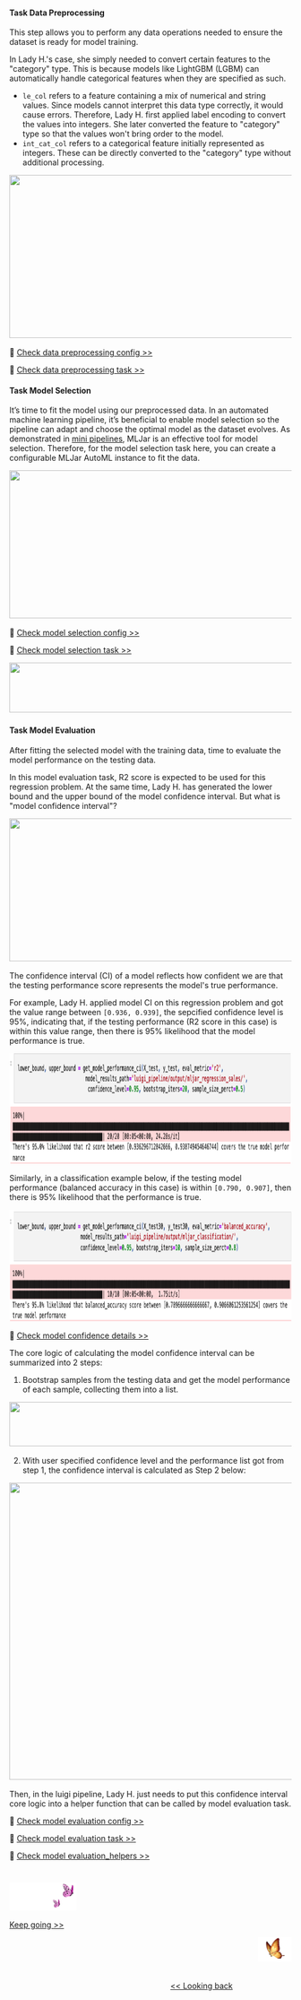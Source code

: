 #### Task Data Preprocessing
This step allows you to perform any data operations needed to ensure the dataset is ready for model training.

In Lady H.'s case, she simply needed to convert certain features to the "category" type. This is because models like LightGBM (LGBM) can automatically handle categorical features when they are specified as such.

* `le_col`  refers to a feature containing a mix of numerical and string values. Since models cannot interpret this data type correctly, it would cause errors. Therefore, Lady H. first applied label encoding to convert the values into integers. She later converted the feature to "category" type so that the values won't bring order to the model.
* `int_cat_col` refers to a categorical feature initially represented as integers. These can be directly converted to the "category" type without additional processing.

<p align="left">
<img src="https://github.com/lady-h-world/My_Garden/blob/main/images/Garden_Market_images/customized_pipeline/data_preprocessing_code.png" width="812" height="291" />
</p>

🌻 [Check data preprocessing config >>][1]

🌻 [Check data preprocessing task >>][2]


#### Task Model Selection
It’s time to fit the model using our preprocessed data. In an automated machine learning pipeline, it’s beneficial to enable model selection so the pipeline can adapt and choose the optimal model as the dataset evolves. As demonstrated in [mini pipelines][3], MLJar is an effective tool for model selection. Therefore, for the model selection task here, you can create a configurable MLJar AutoML instance to fit the data.

<p align="left">
<img src="https://github.com/lady-h-world/My_Garden/blob/main/images/Garden_Market_images/customized_pipeline/model_selection_code.png" width="758" height="264" />
</p>

🌻 [Check model selection config >>][4]

🌻 [Check model selection task >>][5]

<p align="left">
<img src="https://github.com/lady-h-world/My_Garden/blob/main/images/Garden_Market_images/notes/lazy_feature_set.png" width="766" height="89" />
</p>


#### Task Model Evaluation
After fitting the selected model with the training data, time to evaluate the model performance on the testing data.

In this model evaluation task, R2 score is expected to be used for this regression problem. At the same time, Lady H. has generated the lower bound and the upper bound of the model confidence interval. But what is "model confidence interval"?

<p align="left">
<img src="https://github.com/lady-h-world/My_Garden/blob/main/images/Garden_Market_images/customized_pipeline/model_evaluation_code.png" width="764" height="255" />
</p>

The confidence interval (CI) of a model reflects how confident we are that the testing performance score represents the model's true performance.

For example, Lady H. applied model CI on this regression problem and got the value range between `[0.936, 0.939]`, the sepcified confidence level is 95%, indicating that, if the testing performance (R2 score in this case) is within this value range, then there is 95% likelihood that the model performance is true.

<p align="left">
<img src="https://github.com/lady-h-world/My_Garden/blob/main/images/Garden_Market_images/customized_pipeline/regression_ci_v2.png" width="994" height="197" />
</p>

Similarly, in a classification example below, if the testing model performance (balanced accuracy in this case) is within `[0.790, 0.907]`, then there is 95% likelihood that the performance is true.

<p align="left">
<img src="https://github.com/lady-h-world/My_Garden/blob/main/images/Garden_Market_images/customized_pipeline/classification_ci_v2.png" width="993" height="199" />
</p>

🌻 [Check model confidence details >>][9]

The core logic of calculating the model confidence interval can be summarized into 2 steps:

1. Bootstrap samples from the testing data and get the model performance of each sample, collecting them into a list.

<p align="left">
<img src="https://github.com/lady-h-world/My_Garden/blob/main/images/Garden_Market_images/notes/bootstrap.png" width="766" height="79" />
</p>

2. With user specified confidence level and the performance list got from step 1, the confidence interval is calculated as Step 2 below:

<p align="left">
<img src="https://github.com/lady-h-world/My_Garden/blob/main/images/Garden_Market_images/customized_pipeline/model_ci_code.png" width="1019" height="530" />
</p>

Then, in the luigi pipeline, Lady H. just needs to put this confidence interval core logic into a helper function that can be called by model evaluation task.


🌻 [Check model evaluation config >>][6]

🌻 [Check model evaluation task >>][7]

🌻 [Check model evaluation_helpers >>][8]


#
<p align="left">
<img src="https://github.com/lady-h-world/My_Garden/blob/main/images/follow_us.png" width="120" height="50" />
</p>

[Keep going >>][10]

<p align="right">
<img src="https://github.com/lady-h-world/My_Garden/blob/main/images/going_back.png" width="60" height="44" />
</p>

&nbsp;&nbsp;&nbsp;&nbsp;&nbsp;&nbsp;&nbsp;&nbsp;&nbsp;&nbsp;&nbsp;&nbsp;&nbsp;&nbsp;&nbsp;&nbsp;&nbsp;&nbsp;&nbsp;&nbsp;&nbsp;&nbsp;&nbsp;&nbsp;&nbsp;&nbsp;&nbsp;&nbsp;&nbsp;&nbsp;&nbsp;&nbsp;&nbsp;&nbsp;&nbsp;&nbsp;&nbsp;&nbsp;&nbsp;&nbsp;&nbsp;&nbsp;&nbsp;&nbsp;&nbsp;&nbsp;&nbsp;&nbsp;&nbsp;&nbsp;&nbsp;&nbsp;&nbsp;&nbsp;&nbsp;&nbsp;&nbsp;&nbsp;&nbsp;&nbsp;&nbsp;&nbsp;&nbsp;&nbsp;&nbsp;&nbsp;&nbsp;&nbsp;&nbsp;&nbsp;&nbsp;&nbsp;&nbsp;&nbsp;&nbsp;&nbsp;&nbsp;&nbsp;&nbsp;&nbsp;&nbsp;&nbsp;&nbsp;&nbsp;&nbsp;&nbsp;&nbsp;&nbsp;&nbsp;&nbsp;&nbsp;&nbsp;&nbsp;&nbsp;&nbsp;&nbsp;&nbsp;&nbsp;&nbsp;&nbsp;&nbsp;&nbsp;&nbsp;&nbsp;&nbsp;&nbsp;&nbsp;&nbsp;&nbsp;&nbsp;&nbsp;&nbsp;&nbsp;&nbsp;&nbsp;&nbsp;&nbsp;&nbsp;&nbsp;&nbsp;&nbsp;&nbsp;&nbsp;&nbsp;&nbsp;&nbsp;&nbsp;&nbsp;&nbsp;&nbsp;&nbsp;&nbsp;&nbsp;&nbsp;&nbsp;&nbsp;&nbsp;&nbsp;&nbsp;&nbsp;&nbsp;&nbsp;&nbsp;&nbsp;&nbsp;&nbsp;&nbsp;&nbsp;&nbsp;&nbsp;&nbsp;&nbsp;&nbsp;&nbsp;&nbsp;&nbsp;&nbsp;&nbsp;&nbsp;&nbsp;&nbsp;&nbsp;&nbsp;&nbsp;&nbsp;&nbsp;&nbsp;&nbsp;&nbsp;&nbsp;&nbsp;&nbsp;&nbsp;&nbsp;&nbsp;&nbsp;&nbsp;&nbsp;&nbsp;&nbsp;&nbsp;&nbsp;&nbsp;&nbsp;&nbsp;&nbsp;&nbsp;&nbsp;&nbsp;&nbsp;&nbsp;&nbsp;&nbsp;&nbsp;&nbsp;&nbsp;&nbsp;&nbsp;&nbsp;&nbsp;&nbsp;[<< Looking back][11]
 


[1]:https://github.com/lady-h-world/My_Garden/blob/main/code/garden_market/luigi_pipeline/config.yaml#L39
[2]:https://github.com/lady-h-world/My_Garden/blob/main/code/garden_market/luigi_pipeline/data_preprocessing.py
[3]:https://github.com/lady-h-world/My_Garden/blob/main/reading_pages/Garden_Market/mini_pipeline1.md#mini-pipelines
[4]:https://github.com/lady-h-world/My_Garden/blob/main/code/garden_market/luigi_pipeline/config.yaml#L44
[5]:https://github.com/lady-h-world/My_Garden/blob/main/code/garden_market/luigi_pipeline/model_selection.py
[6]:https://github.com/lady-h-world/My_Garden/blob/main/code/garden_market/luigi_pipeline/config.yaml#L58
[7]:https://github.com/lady-h-world/My_Garden/blob/main/code/garden_market/luigi_pipeline/model_evaluation.py
[8]:https://github.com/lady-h-world/My_Garden/blob/main/code/garden_market/luigi_pipeline/helpers/model_evaluation_helpers.py
[9]:https://github.com/lady-h-world/My_Garden/blob/main/code/garden_market/model_confidence.ipynb
[10]:https://github.com/lady-h-world/My_Garden/blob/main/reading_pages/Garden_Market/customized_pipeline4.md
[11]:https://github.com/lady-h-world/My_Garden/blob/main/reading_pages/Garden_Market/customized_pipeline2.md
